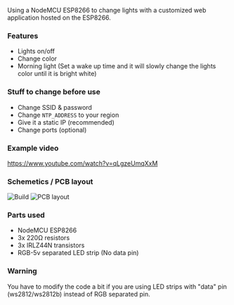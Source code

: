 Using a NodeMCU ESP8266 to change lights with a customized web application hosted on the ESP8266.

### Features
- Lights on/off
- Change color
- Morning light (Set a wake up time and it will slowly change the lights color until it is bright white)

### Stuff to change before use
- Change SSID & password
- Change `NTP_ADDRESS` to your region
- Give it a static IP (recommended)
- Change ports (optional)

### Example video
https://www.youtube.com/watch?v=qLgzeUmqXxM

### Schemetics / PCB layout
![Build](https://i.imgur.com/yieKQTP.png)
![PCB layout](https://i.imgur.com/D3nU7sZ.png)

### Parts used
- NodeMCU ESP8266
- 3x 220Ω resistors
- 3x IRLZ44N transistors
- RGB-5v separated LED strip (No data pin)

### Warning
You have to modify the code a bit if you are using LED strips with "data" pin 
(ws2812/ws2812b) instead of RGB separated pin.
